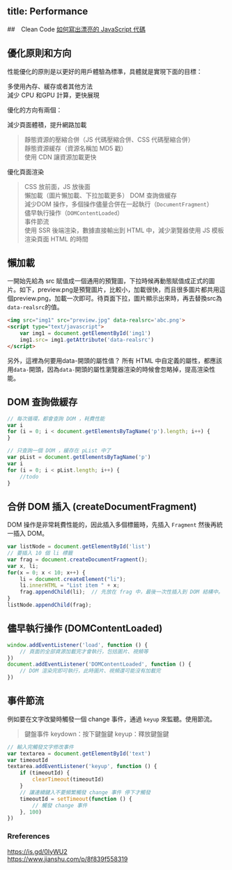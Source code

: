 title: Performance
---
##　Clean Code
[如何寫出漂亮的 JavaScript 代碼](https://juejin.im/post/5d0e11196fb9a07eee5ed6d2?utm_source=gold_browser_extension)

## 優化原則和方向

性能優化的原則是以更好的用戶體驗為標準，具體就是實現下面的目標：  

多使用內存、緩存或者其他方法  
減少 CPU 和GPU 計算，更快展現  

優化的方向有兩個：  

減少頁面體積，提升網路加載  
> 靜態資源的壓縮合併（JS 代碼壓縮合併、CSS 代碼壓縮合併）   
靜態資源緩存（資源名稱加 MD5 戳）  
使用 CDN 讓資源加載更快  

優化頁面渲染  
> CSS 放前面，JS 放後面  
懶加載（圖片懶加載、下拉加載更多） 
DOM 查詢做緩存  
減少DOM 操作，多個操作儘量合併在一起執行（`DocumentFragment`）   
儘早執行操作（`DOMContentLoaded`）  
事件節流  
使用 SSR 後端渲染，數據直接輸出到 HTML 中，減少瀏覽器使用 JS 模板渲染頁面 HTML 的時間

## 懶加載

一開始先給為 src 賦值成一個通用的預覽圖，下拉時候再動態賦值成正式的圖片。如下，preview.png是預覽圖片，比較小，加載很快，而且很多圖片都共用這個preview.png，加載一次即可。待頁面下拉，圖片顯示出來時，再去替換src為`data-realsrc`的值。

```html
<img src="img1" src="preview.jpg" data-realsrc='abc.png'>
<script type="text/javascript">
	var img1 = document.getElementById('img1')
	img1.src= img1.getAttribute('data-realsrc')
</script>
```

另外，這裡為何要用data-開頭的屬性值？
所有 HTML 中自定義的屬性，都應該用`data-`開頭，因為`data-`開頭的屬性瀏覽器渲染的時候會忽略掉，提高渲染性能。


## DOM 查詢做緩存

```js
// 每次循環，都會查詢 DOM ，耗費性能
var i
for (i = 0; i < document.getElementsByTagName('p').length; i++) {  
}
```

```js
// 只查詢一個 DOM ，緩存在 pList 中了
var pList = document.getElementsByTagName('p')  
var i
for (i = 0; i < pList.length; i++) {
    //todo
}
```

## 合併 DOM 插入 (createDocumentFragment)  

DOM 操作是非常耗費性能的，因此插入多個標籤時，先插入 `Fragment` 然後再統一插入 DOM。

```js
var listNode = document.getElementById('list')
// 要插入 10 個 li 標籤
var frag = document.createDocumentFragment();
var x, li;
for(x = 0; x < 10; x++) {
    li = document.createElement("li");
    li.innerHTML = "List item " + x;
    frag.appendChild(li);  // 先放在 frag 中，最後一次性插入到 DOM 結構中。
}
listNode.appendChild(frag);
```
## 儘早執行操作 (DOMContentLoaded)  

```js
window.addEventListener('load', function () {
    // 頁面的全部資源加載完才會執行，包括圖片、視頻等
})
document.addEventListener('DOMContentLoaded', function () {
    // DOM 渲染完即可執行，此時圖片、視頻還可能沒有加載完
})
```

## 事件節流

例如要在文字改變時觸發一個 change 事件，通過 `keyup` 來監聽。使用節流。  
> 鍵盤事件 keydown：按下鍵盤鍵 keyup：釋放鍵盤鍵  

```js
// 輸入完觸發文字修改事件  
var textarea = document.getElementById('text')
var timeoutId
textarea.addEventListener('keyup', function () {
    if (timeoutId) {
        clearTimeout(timeoutId)
    }
    // 讓連續鍵入不要頻繁觸發 change 事件 停下才觸發  
    timeoutId = setTimeout(function () {
        // 觸發 change 事件
    }, 100)
})
```

### Rreferences

https://is.gd/0IyWU2  
https://www.jianshu.com/p/8f839f558319  